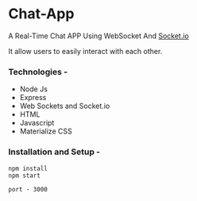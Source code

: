 # Chat-App

A Real-Time Chat APP Using WebSocket And [Socket.io](https://socket.io/ "socket.io library")

It allow users to easily interact with each other.

### Technologies -

- Node Js
- Express
- Web Sockets and Socket.io
- HTML
- Javascript 
- Materialize CSS

### Installation and Setup -

```
npm install
npm start
```

`port - 3000`
